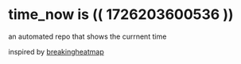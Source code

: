 # time_now is (( 1726203600536 ))

an automated repo that shows the currnent time

inspired by [breakingheatmap](https://github.com/breakingheatmap/breakingheatmap)